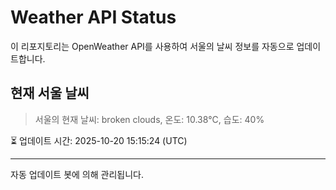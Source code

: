 
# Weather API Status

이 리포지토리는 OpenWeather API를 사용하여 서울의 날씨 정보를 자동으로 업데이트합니다.

## 현재 서울 날씨
> 서울의 현재 날씨: broken clouds, 온도: 10.38°C, 습도: 40%

⏳ 업데이트 시간: 2025-10-20 15:15:24 (UTC)

---
자동 업데이트 봇에 의해 관리됩니다.

